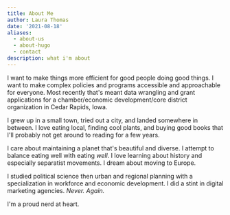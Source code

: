 ```yaml
---
title: About Me
author: Laura Thomas
date: '2021-08-18'
aliases:
  - about-us
  - about-hugo
  - contact
description: what i'm about
---
```


I want to make things more efficient for good people doing good things. I want to make complex policies and programs accessible and approachable for everyone. Most recently that's meant data wrangling and grant applications for a chamber/economic development/core district organization in Cedar Rapids, Iowa.

I grew up in a small town, tried out a city, and landed somewhere in between. I love eating local, finding cool plants, and buying good books that I'll probably not get around to reading for a few years.

I care about maintaining a planet that's beautiful and diverse. I attempt to balance eating well with eating _well_. I love learning about history and especially separatist movements. I dream about moving to Europe.

I studied political science then urban and regional planning with a specialization in workforce and economic development. I did a stint in digital marketing agencies. _Never. Again._

I'm a proud nerd at heart.